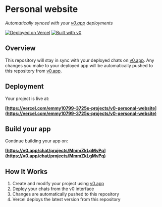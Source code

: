 # Personal website

*Automatically synced with your [v0.app](https://v0.app) deployments*

[![Deployed on Vercel](https://img.shields.io/badge/Deployed%20on-Vercel-black?style=for-the-badge&logo=vercel)](https://vercel.com/emmy10799-3725s-projects/v0-personal-website)
[![Built with v0](https://img.shields.io/badge/Built%20with-v0.app-black?style=for-the-badge)](https://v0.app/chat/projects/MmmZkLgMvPq)

## Overview

This repository will stay in sync with your deployed chats on [v0.app](https://v0.app).
Any changes you make to your deployed app will be automatically pushed to this repository from [v0.app](https://v0.app).

## Deployment

Your project is live at:

**[https://vercel.com/emmy10799-3725s-projects/v0-personal-website](https://vercel.com/emmy10799-3725s-projects/v0-personal-website)**

## Build your app

Continue building your app on:

**[https://v0.app/chat/projects/MmmZkLgMvPq](https://v0.app/chat/projects/MmmZkLgMvPq)**

## How It Works

1. Create and modify your project using [v0.app](https://v0.app)
2. Deploy your chats from the v0 interface
3. Changes are automatically pushed to this repository
4. Vercel deploys the latest version from this repository